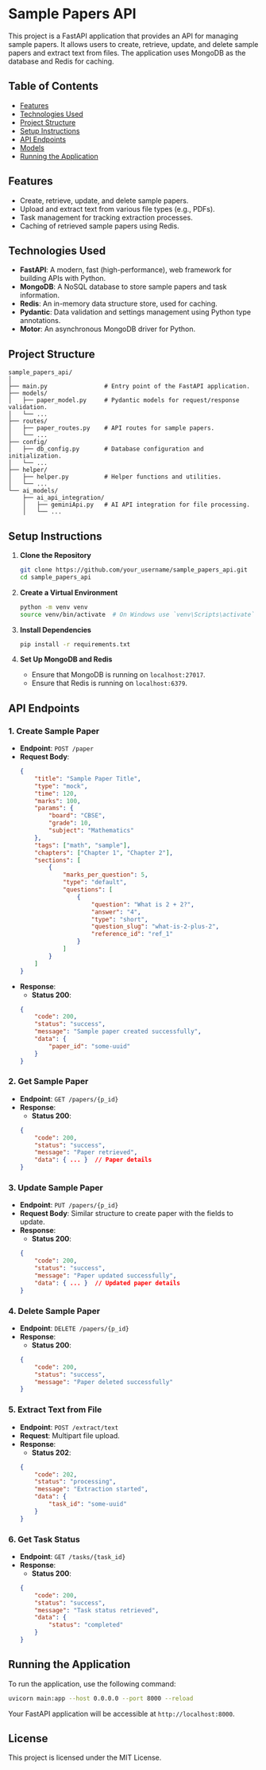 # Sample Papers API

This project is a FastAPI application that provides an API for managing sample papers. It allows users to create, retrieve, update, and delete sample papers and extract text from files. The application uses MongoDB as the database and Redis for caching.

## Table of Contents

- [Features](#features)
- [Technologies Used](#technologies-used)
- [Project Structure](#project-structure)
- [Setup Instructions](#setup-instructions)
- [API Endpoints](#api-endpoints)
- [Models](#models)
- [Running the Application](#running-the-application)

## Features

- Create, retrieve, update, and delete sample papers.
- Upload and extract text from various file types (e.g., PDFs).
- Task management for tracking extraction processes.
- Caching of retrieved sample papers using Redis.

## Technologies Used

- **FastAPI**: A modern, fast (high-performance), web framework for building APIs with Python.
- **MongoDB**: A NoSQL database to store sample papers and task information.
- **Redis**: An in-memory data structure store, used for caching.
- **Pydantic**: Data validation and settings management using Python type annotations.
- **Motor**: An asynchronous MongoDB driver for Python.

## Project Structure

```
sample_papers_api/
│
├── main.py                # Entry point of the FastAPI application.
├── models/
│   ├── paper_model.py     # Pydantic models for request/response validation.
│   └── ...
├── routes/
│   ├── paper_routes.py    # API routes for sample papers.
│   └── ...
├── config/
│   ├── db_config.py       # Database configuration and initialization.
│   └── ...
├── helper/
│   ├── helper.py          # Helper functions and utilities.
│   └── ...
└── ai_models/
    ├── ai_api_integration/
    │   ├── geminiApi.py   # AI API integration for file processing.
    │   └── ...
```

## Setup Instructions

1. **Clone the Repository**
   ```bash
   git clone https://github.com/your_username/sample_papers_api.git
   cd sample_papers_api
   ```

2. **Create a Virtual Environment**
   ```bash
   python -m venv venv
   source venv/bin/activate  # On Windows use `venv\Scripts\activate`
   ```

3. **Install Dependencies**
   ```bash
   pip install -r requirements.txt
   ```

4. **Set Up MongoDB and Redis**
   - Ensure that MongoDB is running on `localhost:27017`.
   - Ensure that Redis is running on `localhost:6379`.

## API Endpoints

### 1. Create Sample Paper

- **Endpoint**: `POST /paper`
- **Request Body**: 
  ```json
  {
      "title": "Sample Paper Title",
      "type": "mock",
      "time": 120,
      "marks": 100,
      "params": {
          "board": "CBSE",
          "grade": 10,
          "subject": "Mathematics"
      },
      "tags": ["math", "sample"],
      "chapters": ["Chapter 1", "Chapter 2"],
      "sections": [
          {
              "marks_per_question": 5,
              "type": "default",
              "questions": [
                  {
                      "question": "What is 2 + 2?",
                      "answer": "4",
                      "type": "short",
                      "question_slug": "what-is-2-plus-2",
                      "reference_id": "ref_1"
                  }
              ]
          }
      ]
  }
  ```
- **Response**:
  - **Status 200**: 
  ```json
  {
      "code": 200,
      "status": "success",
      "message": "Sample paper created successfully",
      "data": {
          "paper_id": "some-uuid"
      }
  }
  ```

### 2. Get Sample Paper

- **Endpoint**: `GET /papers/{p_id}`
- **Response**:
  - **Status 200**: 
  ```json
  {
      "code": 200,
      "status": "success",
      "message": "Paper retrieved",
      "data": { ... }  // Paper details
  }
  ```

### 3. Update Sample Paper

- **Endpoint**: `PUT /papers/{p_id}`
- **Request Body**: Similar structure to create paper with the fields to update.
- **Response**:
  - **Status 200**: 
  ```json
  {
      "code": 200,
      "status": "success",
      "message": "Paper updated successfully",
      "data": { ... }  // Updated paper details
  }
  ```

### 4. Delete Sample Paper

- **Endpoint**: `DELETE /papers/{p_id}`
- **Response**:
  - **Status 200**: 
  ```json
  {
      "code": 200,
      "status": "success",
      "message": "Paper deleted successfully"
  }
  ```

### 5. Extract Text from File

- **Endpoint**: `POST /extract/text`
- **Request**: Multipart file upload.
- **Response**:
  - **Status 202**: 
  ```json
  {
      "code": 202,
      "status": "processing",
      "message": "Extraction started",
      "data": {
          "task_id": "some-uuid"
      }
  }
  ```

### 6. Get Task Status

- **Endpoint**: `GET /tasks/{task_id}`
- **Response**:
  - **Status 200**: 
  ```json
  {
      "code": 200,
      "status": "success",
      "message": "Task status retrieved",
      "data": {
          "status": "completed"
      }
  }
  ```

## Running the Application

To run the application, use the following command:

```bash
uvicorn main:app --host 0.0.0.0 --port 8000 --reload
```

Your FastAPI application will be accessible at `http://localhost:8000`.

## License

This project is licensed under the MIT License.
